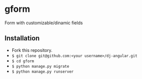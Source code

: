 # gform
Form with customizable/dinamic fields

## Installation

* Fork this repository.
* `$ git clone git@github.com:<your username>/dj-angular.git`
* `$ cd gform`
* `$ python manage.py migrate`
* `$ python manage.py runserver`
